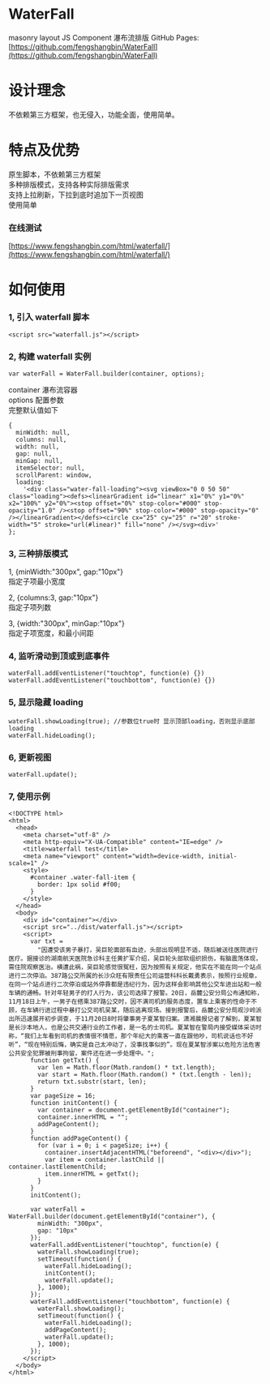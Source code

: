 # WaterFall

masonry layout JS Component 瀑布流排版
GitHub Pages: [https://github.com/fengshangbin/WaterFall](https://github.com/fengshangbin/WaterFall)

# 设计理念

不依赖第三方框架，也无侵入，功能全面，使用简单。

# 特点及优势

原生脚本，不依赖第三方框架  
多种排版模式，支持各种实际排版需求  
支持上拉刷新，下拉到底时追加下一页视图  
使用简单

### 在线测试

[https://www.fengshangbin.com/html/waterfall/](https://www.fengshangbin.com/html/waterfall/)

# 如何使用

### 1, 引入 waterfall 脚本

```
<script src="waterfall.js"></script>
```

### 2, 构建 waterfall 实例

```
var waterFall = WaterFall.builder(container, options);
```

container 瀑布流容器  
options 配置参数  
完整默认值如下

```
{
  minWidth: null,
  columns: null,
  width: null,
  gap: null,
  minGap: null,
  itemSelector: null,
  scrollParent: window,
  loading:
    '<div class="water-fall-loading"><svg viewBox="0 0 50 50" class="loading"><defs><linearGradient id="linear" x1="0%" y1="0%" x2="100%" y2="0%"><stop offset="0%" stop-color="#000" stop-opacity="1.0" /><stop offset="90%" stop-color="#000" stop-opacity="0" /></linearGradient></defs><circle cx="25" cy="25" r="20" stroke-width="5" stroke="url(#linear)" fill="none" /></svg><div>'
};
```

### 3, 三种排版模式

1, {minWidth:"300px", gap:"10px"}  
指定子项最小宽度

2, {columns:3, gap:"10px"}  
指定子项列数

3, {width:"300px", minGap:"10px"}  
指定子项宽度，和最小间距

### 4, 监听滑动到顶或到底事件

```
waterFall.addEventListener("touchtop", function(e) {})
waterFall.addEventListener("touchbottom", function(e) {})
```

### 5, 显示隐藏 loading

```
waterFall.showLoading(true); //参数位true时 显示顶部loading，否则显示底部loading
waterFall.hideLoading();
```

### 6, 更新视图

```
waterFall.update();
```

### 7, 使用示例

```
<!DOCTYPE html>
<html>
  <head>
    <meta charset="utf-8" />
    <meta http-equiv="X-UA-Compatible" content="IE=edge" />
    <title>waterfall test</title>
    <meta name="viewport" content="width=device-width, initial-scale=1" />
    <style>
      #container .water-fall-item {
        border: 1px solid #f00;
      }
    </style>
  </head>
  <body>
    <div id="container"></div>
    <script src="../dist/waterfall.js"></script>
    <script>
      var txt =
        "因遭受该男子暴打，吴巨轮面部有血迹，头部出现明显不适，随后被送往医院进行医疗。据接诊的湖南航天医院急诊科主任黄扩军介绍，吴巨轮头部软组织损伤，有脑震荡体现，需住院观察医治。横遭此祸，吴巨轮感觉很冤枉，因为按照有关规定，他实在不能在同一个站点进行二次停泊。387路公交所属的长沙众旺有限责任公司运营科科长戴勇表示，按照行业规章，在同一个站点进行二次停泊或站外停靠都是违纪行为，因为这样会影响其他公交车进出站和一般车辆的通畅。针对年轻男子的打人行为，该公司选择了报警。20日，岳麓公安分局公布通知称，11月18日上午，一男子在搭乘387路公交时，因不满司机的服务态度，置车上乘客的性命于不顾，在车辆行进过程中暴打公交司机吴某，随后逃离现场。接到报警后，岳麓公安分局观沙岭派出所迅速展开初步调查，于11月20日8时将肇事男子夏某智归案。潇湘晨报记者了解到，夏某智是长沙本地人，也是公共交通行业的工作者，是一名的士司机。夏某智在警局内接受媒体采访时称，“我们上车看到司机的表情很不情愿，那个年纪大的乘客一直在跟他吵，司机说话也不好听”，“现在特别后悔，确实是自己太冲动了，没事找事似的”。现在夏某智涉案以危险方法危害公共安全犯罪被刑事拘留，案件还在进一步处理中。";
      function getTxt() {
        var len = Math.floor(Math.random() * txt.length);
        var start = Math.floor(Math.random() * (txt.length - len));
        return txt.substr(start, len);
      }
      var pageSize = 16;
      function initContent() {
        var container = document.getElementById("container");
        container.innerHTML = "";
        addPageContent();
      }
      function addPageContent() {
        for (var i = 0; i < pageSize; i++) {
          container.insertAdjacentHTML("beforeend", "<div></div>");
          var item = container.lastChild || container.lastElementChild;
          item.innerHTML = getTxt();
        }
      }
      initContent();

      var waterFall = WaterFall.builder(document.getElementById("container"), {
        minWidth: "300px",
        gap: "10px"
      });
      waterFall.addEventListener("touchtop", function(e) {
        waterFall.showLoading(true);
        setTimeout(function() {
          waterFall.hideLoading();
          initContent();
          waterFall.update();
        }, 1000);
      });
      waterFall.addEventListener("touchbottom", function(e) {
        waterFall.showLoading();
        setTimeout(function() {
          waterFall.hideLoading();
          addPageContent();
          waterFall.update();
        }, 1000);
      });
    </script>
  </body>
</html>
```
